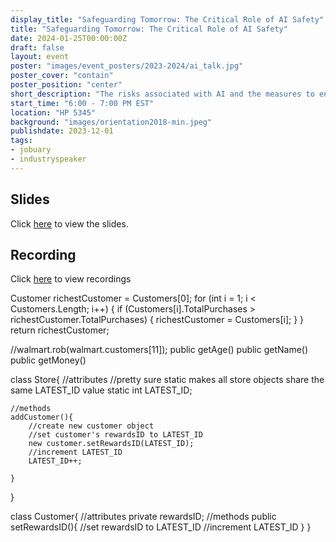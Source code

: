 ```yaml
---
display_title: "Safeguarding Tomorrow: The Critical Role of AI Safety"
title: "Safeguarding Tomorrow: The Critical Role of AI Safety"
date: 2024-01-25T00:00:00Z
draft: false
layout: event
poster: "images/event_posters/2023-2024/ai_talk.jpg"
poster_cover: "contain"
poster_position: "center"
short_description: "The risks associated with AI and the measures to ensure our safety"
start_time: "6:00 - 7:00 PM EST"
location: "HP 5345"
background: "images/orientation2018-min.jpeg"
publishdate: 2023-12-01
tags:
- jobuary
- industryspeaker
---
```

## Slides
Click [here](/pdfs/2023-2024/Safeguarding-Tomorrow-The-Critical-Role-of-AI-Safety.pdf) to view the slides.

## Recording
Click [here]() to view recordings







Customer richestCustomer = Customers[0];
for (int i = 1; i < Customers.Length; i++)
{
    if (Customers[i].TotalPurchases > richestCustomer.TotalPurchases)
    {
        richestCustomer = Customers[i];
    }
}
return richestCustomer;

//walmart.rob(walmart.customers[11]);
public getAge()
public getName()
public getMoney()

class Store{
    //attributes
    //pretty sure static makes all store objects share the same LATEST_ID value
    static int LATEST_ID;

    //methods
    addCustomer(){
        //create new customer object
        //set customer's rewardsID to LATEST_ID
        new customer.setRewardsID(LATEST_ID);
        //increment LATEST_ID
        LATEST_ID++;
    
    }
}

class Customer{
    //attributes
    private rewardsID;
    //methods
    public setRewardsID(){
        //set rewardsID to LATEST_ID
        //increment LATEST_ID
    }
}